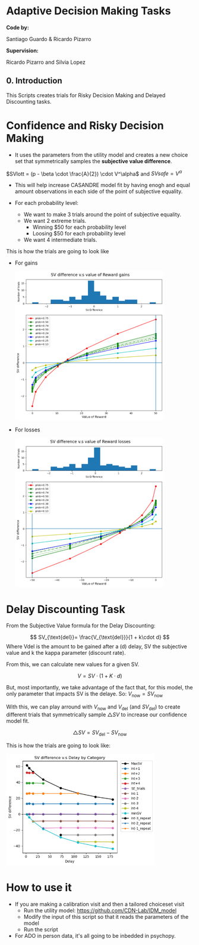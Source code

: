 #  Adaptive Decision Making Tasks
**Code by:**

Santiago Guardo & Ricardo Pizarro

**Supervision:**

Ricardo Pizarro and Silvia Lopez
## 0. Introduction

This Scripts creates trials for Risky Decision Making and Delayed Discounting tasks. 

# Confidence and Risky Decision Making

- It uses the parameters from the utility model and creates a new choice set that symmetrically samples the **subjective value difference**. 

 $SVlott = (p - \beta \cdot \frac{A}{2}) \cdot V^\alpha$   and   $SVsafe = V^\alpha$

- This will help increase CASANDRE model fit by having enogh and equal amount observations in each side of the point of subjective equality. 

- For each probability level:
    - We want to make 3 trials around the point of subjective equality.
    - We want 2 extreme trials.
        - Winning $50 for each probability level
        - Loosing $50 for each probability level
    - We want 4 intermediate trials.

This is how the trials are going to look like
- For gains
    
    <img src="gains_example.png" alt="Gains Example" width="400" height="400">

- For losses
    
    <img src="losses_example.png" alt="Losses Example" width="400" height="400">

 

# Delay Discounting Task

From the Subjective Value formula for the Delay Discounting:
 
$$
SV_{\text{del}}= \frac{V_{\text{del}}}{1 + k\cdot d}
$$
        Where Vdel is the amount to be gained after a (d) delay, SV the subjective value and k the kappa parameter (discount 
        rate).

From this, we can calculate new values for a given SV. 

$$
V = SV \cdot (1+ K \cdot d)
$$

But, most importantly, we take advantage of the fact that, for this model, the only parameter that impacts SV is the delaye. So:
$V_{\text{now}} = SV_{\text{now}}$

With this, we can play arround with $V_{\text{now}}$ and $V_{\text{del}}$ (and $SV_{\text{del}}$) to create different trials that symmetrically sample $\triangle SV$ to increase our confidence model fit. 

$$
\triangle SV = SV_{\text{del}} - SV_{\text{now}}
$$

This is how the trials are going to look like: 
    
<img src="cdd_example.png" alt="Losses Example" width="400" height="300">


# How to use it
- If you are making a calibration visit and then a tailored choiceset visit
    - Run the utility model: https://github.com/CDN-Lab/IDM_model 
    - Modify the input of this script so that it reads the parameters of the model
    - Run the script
- For ADO in person data, it's all going to be inbedded in psychopy.